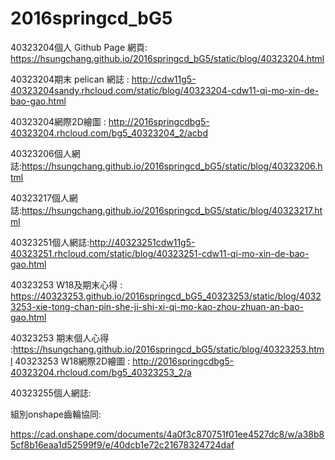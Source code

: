 # 2016springcd_bG5

40323204個人 Github Page 網頁: https://hsungchang.github.io/2016springcd_bG5/static/blog/40323204.html

40323204期末 pelican 網誌 : http://cdw11g5-40323204sandy.rhcloud.com/static/blog/40323204-cdw11-qi-mo-xin-de-bao-gao.html

40323204網際2D繪圖 : http://2016springcdbg5-40323204.rhcloud.com/bg5_40323204_2/acbd

40323206個人網誌:https://hsungchang.github.io/2016springcd_bG5/static/blog/40323206.html

40323217個人網誌:https://hsungchang.github.io/2016springcd_bG5/static/blog/40323217.html

40323251個人網誌:http://40323251cdw11g5-40323251.rhcloud.com/static/blog/40323251-cdw11-qi-mo-xin-de-bao-gao.html

40323253 W18及期末心得 : https://40323253.github.io/2016springcd_bG5_40323253/static/blog/40323253-xie-tong-chan-pin-she-ji-shi-xi-qi-mo-kao-zhou-zhuan-an-bao-gao.html

40323253 期末個人心得 :https://hsungchang.github.io/2016springcd_bG5/static/blog/40323253.html
40323253 W18網際2D繪圖 : http://2016springcdbg5-40323204.rhcloud.com/bg5_40323253_2/a

40323255個人網誌:

組別onshape齒輪協同:

https://cad.onshape.com/documents/4a0f3c870751f01ee4527dc8/w/a38b85cf8b16eaa1d52599f9/e/40dcb1e72c21678324724daf